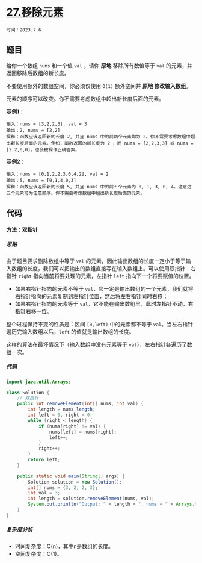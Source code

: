 # [27.移除元素](https://leetcode.cn/problems/remove-element/)

`时间：2023.7.6`

## 题目

给你一个数组 `nums` 和一个值 `val` ，请你 **原地** 移除所有数值等于 `val` 的元素，并返回移除后数组的新长度。

不要使用额外的数组空间，你必须仅使用 `O(1)` 额外空间并 **原地 修改输入数组**。

元素的顺序可以改变。你不需要考虑数组中超出新长度后面的元素。

**示例1：**

```
输入：nums = [3,2,2,3], val = 3
输出：2, nums = [2,2]
解释：函数应该返回新的长度 2, 并且 nums 中的前两个元素均为 2。你不需要考虑数组中超出新长度后面的元素。例如，函数返回的新长度为 2 ，而 nums = [2,2,3,3] 或 nums = [2,2,0,0]，也会被视作正确答案。
```

**示例2：**

```
输入：nums = [0,1,2,2,3,0,4,2], val = 2
输出：5, nums = [0,1,4,0,3]
解释：函数应该返回新的长度 5, 并且 nums 中的前五个元素为 0, 1, 3, 0, 4。注意这五个元素可为任意顺序。你不需要考虑数组中超出新长度后面的元素。
```

## 代码

#### 方法：双指针

##### 思路

由于题目要求删除数组中等于 `val` 的元素，因此输出数组的长度一定小于等于输入数组的长度，我们可以把输出的数组直接写在输入数组上。可以使用双指针：右指针 `right` 指向当前将要处理的元素，左指针 `left` 指向下一个将要赋值的位置。

- 如果右指针指向的元素不等于 `val`，它一定是输出数组的一个元素，我们就将右指针指向的元素复制到左指针位置，然后将左右指针同时右移；
- 如果右指针指向的元素等于 `val`，它不能在输出数组里，此时左指针不动，右指针右移一位。

整个过程保持不变的性质是：区间 `[0,left)` 中的元素都不等于 `val`。当左右指针遍历完输入数组以后，`left` 的值就是输出数组的长度。

这样的算法在最坏情况下（输入数组中没有元素等于 `val`），左右指针各遍历了数组一次。

##### 代码

```java
import java.util.Arrays;

class Solution {
    // 双指针
    public int removeElement(int[] nums, int val) {
        int length = nums.length;
        int left = 0, right = 0;
        while (right < length) {
            if (nums[right] != val) {
                nums[left] = nums[right];
                left++;
            }
            right++;
        }
        return left;
    }

    public static void main(String[] args) {
        Solution solution = new Solution();
        int[] nums = {3, 2, 2, 3};
        int val = 3;
        int length = solution.removeElement(nums, val);
        System.out.println("Output: " + length + ", nums = " + Arrays.toString(nums));
    }
}
```

##### 复杂度分析

- 时间复杂度：O(n)，其中n是数组的长度。
- 空间复杂度：O(1)。